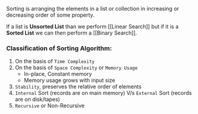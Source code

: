 Sorting is arranging the elements in a list or collection in increasing or decreasing order of some property.

If a list is __Unsorted List__ than we perform [[Linear Search]] but if it is a __Sorted List__ we can then perform a [[Binary Search]].

### Classification of Sorting Algorithm:
1. On the basis of `Time Complexity`
2. On the basis of `Space Complexity` or `Memory Usage`
	- In-place, Constant memory 
	- Memory usage grows with input size
3. `Stability`, preserves the relative order of elements
4. `Internal` Sort (records are on main memory) V/s `External` Sort (records are on disk/tapes) 
5. `Recursive` or Non-Recursive 